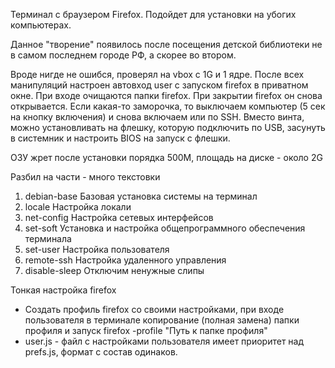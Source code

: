 Терминал с браузером Firefox. Подойдет для установки на убогих компьютерах.

Данное "творение"  появилось после посещения детской библиотеки не в самом последнем городе РФ, а скорее во втором.

Вроде нигде не ошибся, проверял на vbox с 1G и 1 ядре.
После всех манипуляций настроен автовход user с запуском firefox в приватном окне.
При входе очищаются папки firefox.
При закрытии firefox он снова открывается.
Если какая-то заморочка, то выключаем компьютер (5 сек на кнопку включения) и снова включаем или по SSH.
Вместо винта, можно установливать на флешку, которую подключить по USB, засунуть в системник и настроить BIOS на запуск с флешки.

ОЗУ жрет после установки порядка 500М, площадь на диске - около 2G

Разбил на части - много текстовки

1. debian-base Базовая установка системы на терминал
2. locale Настройка локали
3. net-config Настройка сетевых интерфейсов
4. set-soft Установка и настройка общепрограммного обеспечения терминала
5. set-user Настройка пользователя
6. remote-ssh Настройка удаленного управления
7. disable-sleep Отключим ненужные слипы

Тонкая настройка firefox
- Создать профиль firefox со своими настройками, при входе пользователя в терминале копирование (полная замена) папки профиля и запуск firefox -profile "Путь к папке профиля"
- user.js - файл с настройками пользователя имеет приоритет над prefs.js, формат с состав одинаков.
